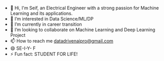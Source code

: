 - 👋 Hi, I'm Seif, an Electrical Engineer with a strong passion for Machine Learning and its applications.
- 👀 I’m interested in Data Science/ML/DP
- 🌱 I’m currently in career transition
- 💞️ I’m looking to collaborate on Machine Learning and Deep Learning Project 
- 📫 How to reach me datadrivenaipro@gmail.com
- 😄 SE-I-Y- F
- ⚡ Fun fact: STUDENT FOR LIFE! 

<!---
byte-seif/byte-seif is a ✨ special ✨ repository because its `README.md` (this file) appears on your GitHub profile.
You can click the Preview link to take a look at your changes.
--->

